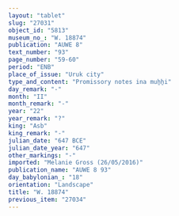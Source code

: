 ```yaml
---
layout: "tablet"
slug: "27031"
object_id: "5813"
museum_no_: "W. 18874"
publication: "AUWE 8"
text_number: "93"
page_number: "59-60"
period: "ENB"
place_of_issue: "Uruk city"
type_and_content: "Promissory notes ina muẖẖi"
day_remark: "-"
month: "II"
month_remark: "-"
year: "22"
year_remark: "?"
king: "Asb"
king_remark: "-"
julian_date: "647 BCE"
julian_date_year: "647"
other_markings: "-"
imported: "Melanie Gross (26/05/2016)"
publication_name: "AUWE 8 93"
day_babylonian_: "18"
orientation: "Landscape"
title: "W. 18874"
previous_item: "27034"
---
```

